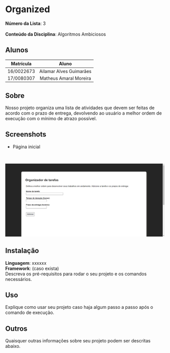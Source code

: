 # Organized 

**Número da Lista**: 3<br>  
**Conteúdo da Disciplina**: Algoritmos Ambiciosos <br>

## Alunos

**Matrícula** | **Aluno** 
:-----------: | :---------:
16/0022673    | Ailamar Alves Guimarães
17/0080307    | Matheus Amaral Moreira

## Sobre 
Nosso projeto organiza uma lista de atividades que devem ser feitas de acordo com o prazo de entrega, devolvendo 
ao usuário a melhor ordem de execução com o mínimo de atrazo possível.

## Screenshots

- Página inicial   
<br>

![Home](./assets/homepage.png)

## Instalação 
**Linguagem**: xxxxxx<br>
**Framework**: (caso exista)<br>
Descreva os pré-requisitos para rodar o seu projeto e os comandos necessários.

## Uso 
Explique como usar seu projeto caso haja algum passo a passo após o comando de execução.

## Outros 
Quaisquer outras informações sobre seu projeto podem ser descritas abaixo.




